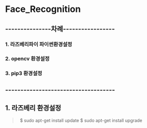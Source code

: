 # Face_Recognition
## ---------------차례-----------------
### 1. 라즈베리파이 파이썬환경설정
### 2. opencv 환경설정
### 3. pip3 환경설정
## ------------------------------------

## 1. 라즈베리 환경설정
>    $ sudo apt-get install update
>    $ sudo apt-get install upgrade
     
